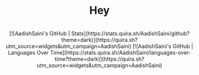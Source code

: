 <h1 align="center">
Hey
</h1><br />
<center>
[![AadishSaini's GitHub | Stats](https://stats.quira.sh/AadishSaini/github?theme=dark)](https://quira.sh?utm_source=widgets&utm_campaign=AadishSaini)
[![AadishSaini's GitHub | Languages Over Time](https://stats.quira.sh/AadishSaini/languages-over-time?theme=dark)](https://quira.sh?utm_source=widgets&utm_campaign=AadishSaini)
</center>

